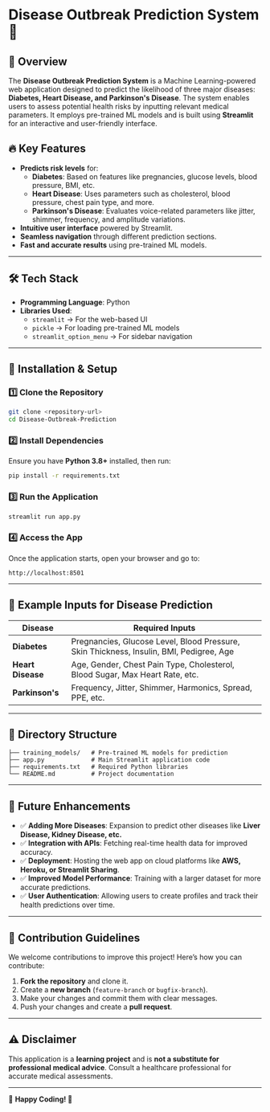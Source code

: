 # Disease Outbreak Prediction System 🏥

## 📌 Overview
The **Disease Outbreak Prediction System** is a Machine Learning-powered web application designed to predict the likelihood of three major diseases: **Diabetes, Heart Disease, and Parkinson's Disease**. The system enables users to assess potential health risks by inputting relevant medical parameters. It employs pre-trained ML models and is built using **Streamlit** for an interactive and user-friendly interface.

## 🔥 Key Features
- **Predicts risk levels** for:
  - **Diabetes**: Based on features like pregnancies, glucose levels, blood pressure, BMI, etc.
  - **Heart Disease**: Uses parameters such as cholesterol, blood pressure, chest pain type, and more.
  - **Parkinson's Disease**: Evaluates voice-related parameters like jitter, shimmer, frequency, and amplitude variations.
- **Intuitive user interface** powered by Streamlit.
- **Seamless navigation** through different prediction sections.
- **Fast and accurate results** using pre-trained ML models.

---

## 🛠 Tech Stack
- **Programming Language**: Python  
- **Libraries Used**:
  - `streamlit` → For the web-based UI
  - `pickle` → For loading pre-trained ML models
  - `streamlit_option_menu` → For sidebar navigation

---

## 🚀 Installation & Setup
### 1️⃣ Clone the Repository
```sh
git clone <repository-url>
cd Disease-Outbreak-Prediction
```

### 2️⃣ Install Dependencies
Ensure you have **Python 3.8+** installed, then run:
```sh
pip install -r requirements.txt
```

### 3️⃣ Run the Application
```sh
streamlit run app.py
```

### 4️⃣ Access the App
Once the application starts, open your browser and go to:
```
http://localhost:8501
```

---

## 🧪 Example Inputs for Disease Prediction
| Disease     | Required Inputs |
|------------|----------------|
| **Diabetes** | Pregnancies, Glucose Level, Blood Pressure, Skin Thickness, Insulin, BMI, Pedigree, Age |
| **Heart Disease** | Age, Gender, Chest Pain Type, Cholesterol, Blood Sugar, Max Heart Rate, etc. |
| **Parkinson's** | Frequency, Jitter, Shimmer, Harmonics, Spread, PPE, etc. |

---

## 📂 Directory Structure
```
├── training_models/   # Pre-trained ML models for prediction  
├── app.py             # Main Streamlit application code  
├── requirements.txt   # Required Python libraries  
└── README.md          # Project documentation  
```

---

## 🔮 Future Enhancements
- ✅ **Adding More Diseases**: Expansion to predict other diseases like **Liver Disease, Kidney Disease, etc.**
- ✅ **Integration with APIs**: Fetching real-time health data for improved accuracy.
- ✅ **Deployment**: Hosting the web app on cloud platforms like **AWS, Heroku, or Streamlit Sharing**.
- ✅ **Improved Model Performance**: Training with a larger dataset for more accurate predictions.
- ✅ **User Authentication**: Allowing users to create profiles and track their health predictions over time.

---

## 🤝 Contribution Guidelines
We welcome contributions to improve this project! Here’s how you can contribute:
1. **Fork the repository** and clone it.
2. Create a **new branch** (`feature-branch` or `bugfix-branch`).
3. Make your changes and commit them with clear messages.
4. Push your changes and create a **pull request**.

---

## ⚠️ Disclaimer
This application is a **learning project** and is **not a substitute for professional medical advice**. Consult a healthcare professional for accurate medical assessments.

---

🎯 **Happy Coding! 🚀**

